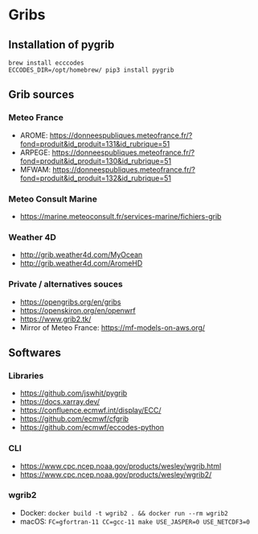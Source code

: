# Gribs

## Installation of pygrib

```shell
brew install ecccodes
ECCODES_DIR=/opt/homebrew/ pip3 install pygrib
```

## Grib sources

### Meteo France

- AROME: https://donneespubliques.meteofrance.fr/?fond=produit&id_produit=131&id_rubrique=51
- ARPEGE: https://donneespubliques.meteofrance.fr/?fond=produit&id_produit=130&id_rubrique=51
- MFWAM: https://donneespubliques.meteofrance.fr/?fond=produit&id_produit=132&id_rubrique=51

### Meteo Consult Marine

- https://marine.meteoconsult.fr/services-marine/fichiers-grib

### Weather 4D

- http://grib.weather4d.com/MyOcean
- http://grib.weather4d.com/AromeHD

### Private / alternatives souces

- https://opengribs.org/en/gribs
- https://openskiron.org/en/openwrf
- https://www.grib2.tk/
- Mirror of Meteo France: https://mf-models-on-aws.org/

## Softwares

### Libraries

- https://github.com/jswhit/pygrib
- https://docs.xarray.dev/
- https://confluence.ecmwf.int/display/ECC/
- https://github.com/ecmwf/cfgrib
- https://github.com/ecmwf/eccodes-python

### CLI

- <https://www.cpc.ncep.noaa.gov/products/wesley/wgrib.html>
- <https://www.cpc.ncep.noaa.gov/products/wesley/wgrib2/>

### wgrib2

- Docker: `docker build -t wgrib2 . && docker run --rm wgrib2`
- macOS: `FC=gfortran-11 CC=gcc-11 make USE_JASPER=0 USE_NETCDF3=0`

